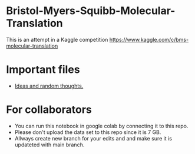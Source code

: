 # Bristol-Myers-Squibb-Molecular-Translation
This is an attempt in a Kaggle competition https://www.kaggle.com/c/bms-molecular-translation

# Important files
- [Ideas and random thoughts.](https://github.com/salimHarthi/Bristol-Myers-Squibb-Molecular-Translation/blob/main/Ideas.md)


# For collaborators
- You can run this notebook in google colab by connecting it to this repo.
- Please don't upload the data set to this repo since it is 7 GB.
- Allways create new branch for your edits and and make sure it is updateted with main branch.
